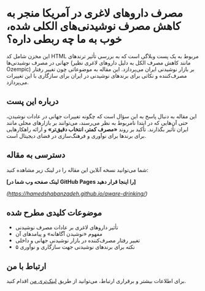 # مصرف داروهای لاغری در آمریکا منجر به کاهش مصرف نوشیدنی‌های الکلی شده، خوب به ما چه ربطی داره؟

این مخزن شامل کد HTML مربوط به یک پست وبلاگی است که به بررسی تأثیر ترندهای جهانی در مصرف نوشیدنی‌ها (مانند کاهش مصرف الکل به دلیل داروهای لاغری نظیر Ozempic) بر بازار نوشیدنی ایران می‌پردازد. این مقاله به موضوعاتی چون تغییر رفتار مصرف‌کننده و نکاتی برای برندهای نوشیدنی در ایران برای سازگاری با این تغییرات می‌پردازد.

## درباره این پست

این مقاله به دنبال پاسخ به این سؤال است که چگونه تغییرات جهانی در عادات نوشیدن، حتی آن‌هایی که در ابتدا نامربوط به نظر می‌رسند، می‌توانند بر بازارهای محلی مانند ایران تأثیر بگذارند. تأکید بر روند **«مصرف کمتر، انتخاب دقیق‌تر»** و ارائه راهکارهایی برای برندها برای نوآوری و فرهنگ‌سازی در فضای دیجیتال است.

## دسترسی به مقاله

شما می‌توانید نسخه آنلاین این مقاله را در لینک زیر مشاهده کنید:

**[لینک صفحه وب شما در GitHub Pages را اینجا قرار دهید]**

*(https://hamedshabanzadeh.github.io/aware-drinking/)*

## موضوعات کلیدی مطرح شده

* تأثیر داروهای لاغری بر عادات مصرف نوشیدنی
* مفهوم «نوشیدن آگاهانه» و پیامدهای آن
* تغییر رفتار مصرف‌کننده در بازار نوشیدنی جهانی و داخلی
* ۵ نکته برای برندهای نوشیدنی جهت سازگاری و نوآوری

## ارتباط با من

برای اطلاعات بیشتر و برقراری ارتباط، می‌توانید از طریق [لینک‌تری من](https://linktr.ee/hamed.shabanzadeh) اقدام کنید.

